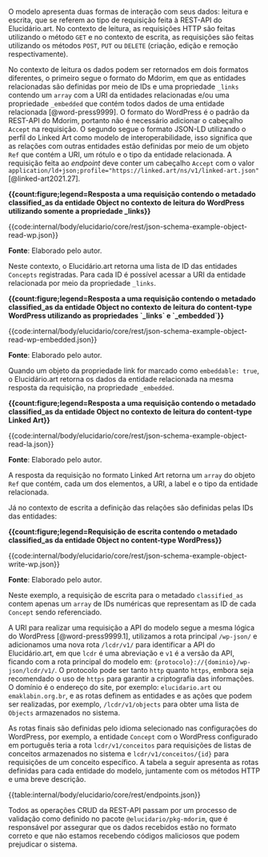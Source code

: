 <!-- Rest  -->

O modelo apresenta duas formas de interação com seus dados: leitura e escrita, que se referem ao tipo de requisição feita à REST-API do Elucidário.art. No contexto de leitura, as requisições HTTP são feitas utilizando o método `GET` e no contexto de escrita, as requisições são feitas utilizando os métodos `POST`, `PUT` ou `DELETE` (criação, edição e remoção respectivamente).

<!-- LEITURA -->

No contexto de leitura os dados podem ser retornados em dois formatos diferentes, o primeiro segue o formato do Mdorim, em que as entidades relacionadas são definidas por meio de IDs e uma propriedade `_links` contendo um `array` com a URI da entidades relacionadas e/ou uma propriedade `_embedded` que contém todos dados de uma entidade relacionada [@word-press9999]. O formato do WordPress é o padrão da REST-API do Mdorim, portanto não é necessário adicionar o cabeçalho `Accept` na requisição. O segundo segue o formato JSON-LD utilizando o perfil do Linked Art como modelo de interoperabilidade, isso significa que as relações com outras entidades estão definidas por meio de um objeto `Ref` que contém a URI, um rótulo e o tipo da entidade relacionada. A requisição feita ao _endpoint_ deve conter um cabeçalho `Accept` com o valor `application/ld+json;profile="https://linked.art/ns/v1/linked-art.json"` [@linked-art2021.27].

**{{count:figure;legend=Resposta a uma requisição contendo o metadado classified_as da entidade Object no contexto de leitura do WordPress utilizando somente a propriedade _links}}**

{{code:internal/body/elucidario/core/rest/json-schema-example-object-read-wp.json}}

**Fonte**: Elaborado pelo autor.

Neste contexto, o Elucidário.art retorna uma lista de ID das entidades `Concepts` registradas. Para cada ID é possível acessar a URI da entidade relacionada por meio da propriedade `_links`.

**{{count:figure;legend=Resposta a uma requisição contendo o metadado classified_as da entidade Object no contexto de leitura do content-type WordPress utilizando as propriedades \`_links\` e \`_embedded\`}}**

{{code:internal/body/elucidario/core/rest/json-schema-example-object-read-wp-embedded.json}}

**Fonte**: Elaborado pelo autor.

Quando um objeto da propriedade link for marcado como `embeddable: true`, o Elucidário.art retorna os dados da entidade relacionada na mesma resposta da requisição, na propriedade `_embedded`.

**{{count:figure;legend=Resposta a uma requisição contendo o metadado classified_as da entidade Object no contexto de leitura do content-type Linked Art}}**

{{code:internal/body/elucidario/core/rest/json-schema-example-object-read-la.json}}

**Fonte**: Elaborado pelo autor.

A resposta da requisição no formato Linked Art retorna um `array` do objeto `Ref` que contém, cada um dos elementos, a URI, a label e o tipo da entidade relacionada.

<!-- ESCRITA -->

Já no contexto de escrita a definição das relações são definidas pelas IDs das entidades:

**{{count:figure;legend=Requisição de escrita contendo o metadado classified_as da entidade Object no content-type WordPress}}**

{{code:internal/body/elucidario/core/rest/json-schema-example-object-write-wp.json}}

**Fonte**: Elaborado pelo autor.

Neste exemplo, a requisição de escrita para o metadado `classified_as` contem apenas um `array` de IDs numéricas que representam as ID de cada `Concept` sendo referenciado.

A URI para realizar uma requisição a API do modelo segue a mesma lógica do WordPress [@word-press9999.1], utilizamos a rota principal `/wp-json/` e adicionamos uma nova rota `/lcdr/v1/` para identificar a API do Elucidário.art, em que `lcdr` é uma abreviação e `v1` é a versão da API, ficando com a rota principal do modelo em: `{protocolo}://{dominio}/wp-json/lcdr/v1/`. O protocolo pode ser tanto `http` quanto `https`, embora seja recomendado o uso de `https` para garantir a criptografia das informações. O domínio é o endereço do site, por exemplo: `elucidario.art` ou `emaklabin.org.br`, e as rotas definem as entidades e as ações que podem ser realizadas, por exemplo, `/lcdr/v1/objects` para obter uma lista de `Objects` armazenados no sistema.

As rotas finais são definidas pelo idioma selecionado nas configurações do WordPress, por exemplo, a entidade `Concept` com o WordPress configurado em português teria a rota `lcdr/v1/conceitos` para requisições de listas de conceitos armazenados no sistema e `lcdr/v1/conceitos/{id}` para requisições de um conceito específico. A tabela a seguir apresenta as rotas definidas para cada entidade do modelo, juntamente com os métodos HTTP e uma breve descrição.

{{table:internal/body/elucidario/core/rest/endpoints.json}}

Todos as operações CRUD da REST-API passam por um processo de validação como definido no pacote `@elucidario/pkg-mdorim`, que é responsável por assegurar que os dados recebidos estão no formato correto e que não estamos recebendo códigos maliciosos que podem prejudicar o sistema.
